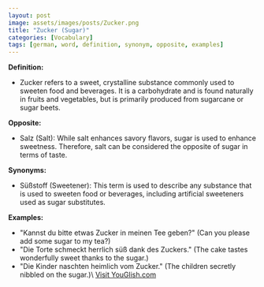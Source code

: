 ```yaml
---
layout: post
image: assets/images/posts/Zucker.png
title: "Zucker (Sugar)"
categories: [Vocabulary]
tags: [german, word, definition, synonym, opposite, examples]
---
```


**Definition:** 

- Zucker refers to a sweet, crystalline substance commonly used to sweeten food and beverages. It is a carbohydrate and is found naturally in fruits and vegetables, but is primarily produced from sugarcane or sugar beets.

**Opposite:** 

- Salz (Salt): While salt enhances savory flavors, sugar is used to enhance sweetness. Therefore, salt can be considered the opposite of sugar in terms of taste.

**Synonyms:** 

- Süßstoff (Sweetener): This term is used to describe any substance that is used to sweeten food or beverages, including artificial sweeteners used as sugar substitutes.

**Examples:** 

- "Kannst du bitte etwas Zucker in meinen Tee geben?" (Can you please add some sugar to my tea?)
- "Die Torte schmeckt herrlich süß dank des Zuckers." (The cake tastes wonderfully sweet thanks to the sugar.)
- "Die Kinder naschten heimlich vom Zucker." (The children secretly nibbled on the sugar.)\ <a id="yg-widget-0" class="youglish-widget" data-query="Zucker" data-lang="german" data-components="8412" data-auto-start="0" data-bkg-color="theme_light" data-title="How%20to%20pronounce%20Zucker%20in%20German"  rel="nofollow" href="https://youglish.com">Visit YouGlish.com</a><script async src="https://youglish.com/public/emb/widget.js" charset="utf-8"></script>